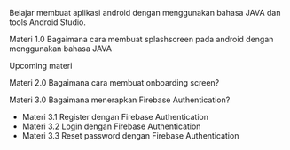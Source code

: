 Belajar membuat aplikasi android dengan menggunakan bahasa JAVA dan tools Android Studio.

Materi 1.0 Bagaimana cara membuat splashscreen pada android dengan menggunakan bahasa JAVA

Upcoming materi

Materi 2.0 Bagaimana cara membuat onboarding screen?

Materi 3.0 Bagaimana menerapkan Firebase Authentication?
 - Materi 3.1 Register dengan Firebase Authentication
 - Materi 3.2 Login dengan Firebase Authentication
 - Materi 3.3 Reset password dengan Firebase Authentication
